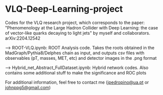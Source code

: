 # VLQ-Deep-Learning-project
Codes for the VLQ research project, which corresponds to the paper: "Phenomenology at the Large Hadron Collider with Deep Learning: the case of vector-like quarks decaying to light jets" by myself and collaborators. arXiv:2204.12542 

--> ROOT-VLQ.ipynb: ROOT Analysis code. Takes the roots obtained in the MadGraph/Pythia8/Delphes chain as input, and outputs csv files with observables (pT, masses, MET, etc) and detector images in the .png format

--> Hybrid_net_Abstract_FullDataset.ipynb: Hybrid network codes. Also contains some additional stuff to make the significance and ROC plots

For additional information, feel free to contact me (jpedropino@ua.pt or johnppg5@gmail.com)
